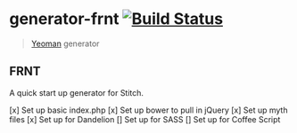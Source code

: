 # generator-frnt [![Build Status](https://secure.travis-ci.org/nathanaelphilip/generator-frnt.png?branch=master)](https://travis-ci.org/nathanaelphilip/generator-frnt)

> [Yeoman](http://yeoman.io) generator


## FRNT

A quick start up generator for Stitch.

[x] Set up basic index.php
[x] Set up bower to pull in jQuery
[x] Set up myth files
[x] Set up for Dandelion
[] Set up for SASS
[] Set up for Coffee Script

